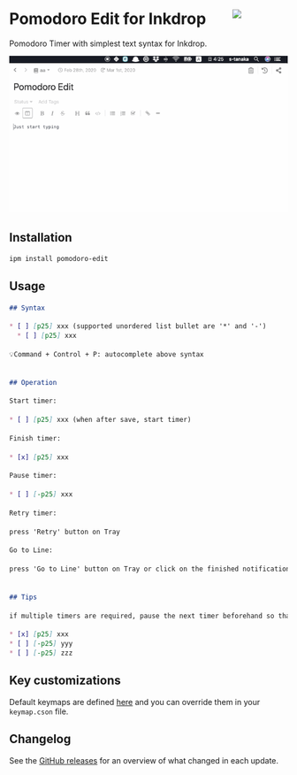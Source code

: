 # <img src="https://raw.githubusercontent.com/seachicken/pomodoro-edit-core/master/.github/logo.png" align="right" width="100"> Pomodoro Edit for Inkdrop

Pomodoro Timer with simplest text syntax for Inkdrop.

![Demonstration](https://github.com//seachicken/inkdrop-pomodoro-edit/blob/master/.github/demo.gif?raw=true)

## Installation

```sh
ipm install pomodoro-edit
```

## Usage

```md
## Syntax

* [ ] [p25] xxx (supported unordered list bullet are '*' and '-')
  * [ ] [p25] xxx

💡Command + Control + P: autocomplete above syntax


## Operation

Start timer:

* [ ] [p25] xxx (when after save, start timer)

Finish timer:

* [x] [p25] xxx

Pause timer:

* [ ] [-p25] xxx

Retry timer:

press 'Retry' button on Tray

Go to Line:

press 'Go to Line' button on Tray or click on the finished notification


## Tips

if multiple timers are required, pause the next timer beforehand so that the timer does not start unintentionally

* [x] [p25] xxx
* [ ] [-p25] yyy
* [ ] [-p25] zzz
```

## Key customizations

Default keymaps are defined [here](https://github.com/seachicken/inkdrop-pomodoro-edit/blob/master/keymaps/pomodoro-edit.json) and you can override them in your `keymap.cson` file.

## Changelog

See the [GitHub releases](https://github.com/seachicken/inkdrop-pomodoro-edit/releases) for an overview of what changed in each update.
